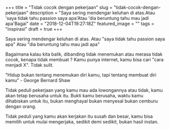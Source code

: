 +++
title = "Tidak cocok dengan pekerjaan"
slug = "tidak-cocok-dengan-pekerjaan"
description = "Saya sering mendengar keluhan di atas.Atau 'saya tidak tahu passion saya apa'Atau 'dia beruntung tahu mau jadi apa'Bagai"
date = "2018-12-04T19:27:18Z"
featured_image = ""
tags = "inspirasi"
draft = true
+++ 
 
Saya sering mendengar keluhan di atas.
Atau "saya tidak tahu passion saya apa"
Atau "dia beruntung tahu mau jadi apa"

Bagaimana kalau kita balik, dibanding tidak menemukan atau merasa tidak cocok, kenapa tidak membuat ? Kamu punya internet, kamu bisa cari "cara menjadi X". Tidak sulit.

"Hidup bukan tentang menemukan diri kamu, tapi tentang membuat diri kamu" - George Bernard Shaw

Tidak peduli pekerjaan yang kamu mau ada lowongannya atau tidak, kamu akan tetap berusaha untuk itu. Bukti kamu berusaha, waktu kamu dihabiskan untuk itu, bukan menghayal bukan menyesal bukan cemburu dengan orang.

Tidak peduli yang kamu akan kerjakan itu susah dan besar, kamu bisa memilih untuk mulai mengerjaka, sedikit demi sedikit, bukan hasil instan.